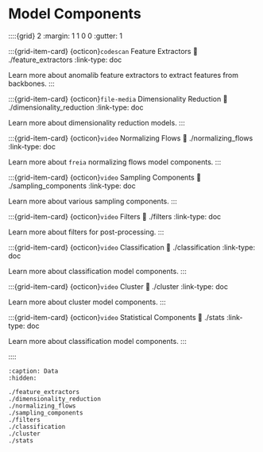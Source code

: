 # Model Components

::::{grid} 2
:margin: 1 1 0 0
:gutter: 1

:::{grid-item-card} {octicon}`codescan` Feature Extractors
:link: ./feature_extractors
:link-type: doc

Learn more about anomalib feature extractors to extract features from backbones.
:::

:::{grid-item-card} {octicon}`file-media` Dimensionality Reduction
:link: ./dimensionality_reduction
:link-type: doc

Learn more about dimensionality reduction models.
:::

:::{grid-item-card} {octicon}`video` Normalizing Flows
:link: ./normalizing_flows
:link-type: doc

Learn more about `freia` normalizing flows model components.
:::

:::{grid-item-card} {octicon}`video` Sampling Components
:link: ./sampling_components
:link-type: doc

Learn more about various sampling components.
:::

:::{grid-item-card} {octicon}`video` Filters
:link: ./filters
:link-type: doc

Learn more about filters for post-processing.
:::

:::{grid-item-card} {octicon}`video` Classification
:link: ./classification
:link-type: doc

Learn more about classification model components.
:::

:::{grid-item-card} {octicon}`video` Cluster
:link: ./cluster
:link-type: doc

Learn more about cluster model components.
:::

:::{grid-item-card} {octicon}`video` Statistical Components
:link: ./stats
:link-type: doc

Learn more about classification model components.
:::

::::

```{toctree}
:caption: Data
:hidden:

./feature_extractors
./dimensionality_reduction
./normalizing_flows
./sampling_components
./filters
./classification
./cluster
./stats
```
